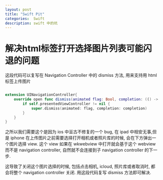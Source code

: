 ```yaml
---
layout: post
title: "Swift Pit"
categories:  Swift
description: swift 中的坑
---
```


# 解决html标签打开选择图片列表可能闪退的问题

这段代码可以复写在 Navigation Controller 中的 dismiss 方法, 用来支持用 html 标签上传图片

```swift

extension UINavigationController{
    override open func dismiss(animated flag: Bool, completion: (() -> Void)? = nil) {
        if self.presentedViewController != nil {
            super.dismiss(animated: flag, completion: completion)
        }
    }
}
```

之所以我们需要这个是因为 ios 中亘古不修复的一个 bug, 在 ipad 中相安无事,但是 iphone 在上传图片之前需要选择打开相机或者照片库的时候, 会在下方弹出一个图片选择 view. 这个 view 如果在 wkwebview 中打开就会基于这个 webview 而不是 navigation controller, 自然就不会连接到子 navigation controller 的下一步.

这导致了关闭这个图片选择的时候, 包括点击相机, icloud, 照片库或者取消时, 都会将整个 navigation controller 关闭. 用这段代码复写 dismiss 方法即可解决.
